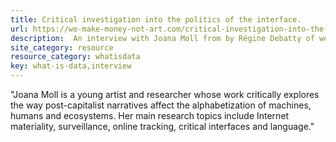 ```yaml
---
title: Critical investigation into the politics of the interface.
url: https://we-make-money-not-art.com/critical-investigation-into-the-politics-of-interfaces-an-interview-with-joana-moll/
description:  An interview with Joana Moll from by Régine Debatty of we-make-money-not-art.com (2017)
site_category: resource
resource_category: whatisdata
key: what-is-data,interview
---
```


"Joana Moll is a young artist and researcher whose work critically explores the way post-capitalist narratives affect the alphabetization of machines, humans and ecosystems. Her main research topics include Internet materiality, surveillance, online tracking, critical interfaces and language."